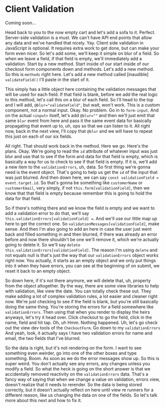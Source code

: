 # Client Validation

Coming soon...

Head back to you to the now empty cart and let's add a sofa to it. Perfect.
Server-side validation is a must. We can't have API end points that allow any data
and we've handled that nicely. Yay. Client side validation in JavaScript is optional.
It requires extra work to get done, but can make your form even nicer. So let's add
some, we'll keep it simple on blur of a field. So when we leave a field, if that
field is empty, we'll immediately add a validation. Start by a new method. Start
inside of our start inside of our checkout form components down and methods. Let's
add a new method. So this is `methods` right here. Let's add a new method called
[inaudible] `validateField()` I'll paste in the start of it.

This simply has a little object here containing the validation messages that will be
used for each field. If that field is blank, before we add the real logic to this
method, let's call this on a blur of each field. So I'll head to the top and I will
add, `@blur="validateField"`, but wait, won't work. This is a custom component, not
a normal input. Okay. No problem. Go in to `form-input`. And on the actual `<input>`
itself, let's add `@blur=""` and then we'll just emit that same `blur` event from here
and pass it the same event data for basically propagating that event up to, uh, ops
so that we can listen to it. All right now, back in the next view, I'll copy that
`@blur` and we will have to repeat this just on each of our six fields.

All right. That should work back in the method. Here we go. Here's the plans. Okay.
We're going to read the `id` attribute of whatever input was just blur and use that to
see if the form and data for that field is empty, which is basically a way for us to
check to see if that field is empty. If it is, we'll add a new item to the
`validationErrors`, uh, data. So first thing we're gonna need is the event object.
That's going to help us get the `id` of the input that was just blurred. And then down
here, we can say `const validationField = event.target.id`. So that's
gonna be something like `customerName` or `customerEmail`, very simply, if not
`this.form[validationField]`, then we know that that field is empty
because remember this is going to hold the data for that field.

So if there's nothing there and we know the field is empty and we want to add a
validation error to do that, we'll say 
`this.validationErrors[validationField] =`. And we'll use our little map up here to get the correct one.
So `validationMessages[validationField]`, make sense. And then I'm
also going to add an here in case the user just went back and filled something in and
then blurred, if there was already an error before and now there shouldn't be one
we'll remove it, which we're actually going to delete it. So we'll say 
`delete this.validationErrors[validationField]`. The reason I'm using
`delete` and not equals null is that's just the way that our `validationErrors` object works
right now. You actually, it starts as an empty object and we only put things into it
when they have errors, you can see at the beginning of on submit, we reset it back to
an empty object.

So down here, if it's not there anymore, we will delete that, uh, property from the
object altogether. By the way, there are some view libraries to help with validation,
like view the date. You can totally check these out. They make adding a lot of
complex validation rules, a lot easier and cleaner right now. We're just checking to
see if the field is blank, but you're still basically doing the same thing. You're
storing the errors for a field somewhere like `validationErrors`. Then using that when
you render to display the heirs anyways, let's try it head over. Click checkout to go
the field, click in the name, field and hit tap. Oh, uh Hmm. Nothing happened. Uh,
let's go check out the view dev tools of the `CheckoutForm`. Go down to my `validationErrors`
And yeah, look, it actually says I have two validation errors for name and
email, the two fields that I've blurred.

So the data is right, but it's not rendering on the form. I want to see something
even weirder, go into one of the other boxes and type something. Boom. As soon as we
do the error messages show up. So this is super weird. You don't actually see any
errors, any changes unless you modify a field. So what the heck is going on the short
answer is that we accidentally removed reactivity on the `validationErrors` data.
That's a fancy way of saying that when we change a value on validation, errors view,
doesn't realize that it needs to rerender. So the data is being stored correctly, but
it doesn't actually reflect on here until view re runners for a different reason,
like us changing the data on one of the fields. So let's talk more about this next
and how to fix it.

